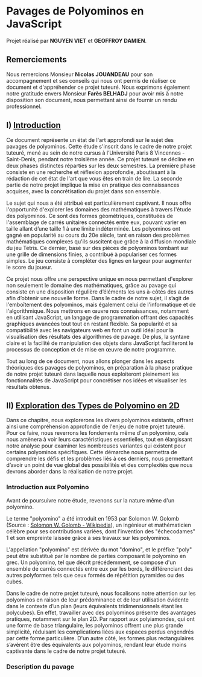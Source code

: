 # Pavages de Polyominos en JavaScript

Projet réalisé par __NGUYEN VIET__ et __GEOFFROY DAMIEN__.

## Remerciements

Nous remercions Monsieur **Nicolas JOUANDEAU** pour son accompagnement et ses
conseils qui nous ont permis de réaliser ce document et d'appréhender ce projet tuteuré.
Nous exprimons également notre gratitude envers Monsieur **Farès BELHADJ** pour avoir mis
à notre disposition son document, nous permettant ainsi de fournir un rendu professionnel.

## I) <ins>Introduction</ins>

Ce document représente un état de l'art approfondi sur le sujet des pavages de polyominos. Cette étude s'inscrit dans le cadre de notre projet tuteuré, mené au sein de notre cursus à l’Université Paris 8 Vincennes - Saint-Denis, pendant notre troisième année. Ce projet tuteuré se décline en deux phases distinctes réparties sur les deux semestres. La première phase consiste en une recherche et réflexion approfondie, aboutissant à la rédaction de cet état de l'art que vous êtes en train de lire. La seconde partie de notre projet implique la mise en pratique des connaissances acquises, avec la concrétisation du projet dans son ensemble.

Le sujet qui nous a été attribué est particulièrement captivant. Il nous offre l'opportunité d'explorer les domaines des mathématiques à travers l'étude des polyominos. Ce sont des formes géométriques, constituées de l'assemblage de carrés unitaires connectés entre eux, pouvant varier en taille allant d’une taille 1 à une limite indéterminée. Les polyominos ont gagné en popularité au cours du 20e siècle, tant en raison des problèmes mathématiques complexes qu'ils suscitent que grâce à la diffusion mondiale du jeu Tetris. Ce dernier, basé sur des pièces de polyominos tombant sur une grille de dimensions finies, a contribué à populariser ces formes simples. Le jeu consiste à compléter des lignes en largeur pour augmenter le score du joueur.

Ce projet nous offre une perspective unique en nous permettant d'explorer non seulement le domaine des mathématiques, grâce au pavage qui consiste en une disposition régulière d’éléments les uns à-côtés des autres afin d’obtenir une nouvelle forme. Dans le cadre de notre sujet, il s’agit de l'emboîtement des polyominos, mais également celui de l'informatique et de l'algorithmique. Nous mettrons en œuvre nos connaissances, notamment en utilisant JavaScript, un langage de programmation offrant des capacités graphiques avancées tout  tout en restant flexible. Sa popularité et sa compatibilité avec les navigateurs web en font un outil idéal pour la visualisation des résultats des algorithmes de pavage. De plus, la syntaxe claire et la facilité de manipulation des objets dans JavaScript faciliteront le processus de conception et de mise en œuvre de notre programme. 

Tout au long de ce document, nous allons plonger dans les aspects théoriques des pavages de polyominos, en préparation à la phase pratique de notre projet tuteuré dans laquelle nous exploiteront pleinement les fonctionnalités de JavaScript pour concrétiser nos idées et visualiser les résultats obtenus.


## II) <ins>Exploration des Types de Polyomino en 2D</ins>

Dans ce chapitre, nous explorerons les divers polyominos existants, offrant ainsi une compréhension approfondie de l'enjeu de notre projet tuteuré. Pour ce faire, nous reverrons les fondements même d'un polyomino, cela nous amènera à voir leurs caractéristiques essentielles, tout en élargissant notre analyse pour examiner les nombreuses variantes qui existent pour certains polyominos spécifiques. Cette démarche nous permettra de comprendre les défis et les problèmes liés à ces derniers, nous permettant d’avoir un point de vue global des possibilités et des complexités que nous devrons aborder dans la réalisation de notre projet.

### Introduction aux Polyomino

Avant de poursuivre notre étude, revenons sur la nature même d'un polyomino.

Le terme "polyomino" a été introduit en 1953 par Solomon W. Golomb  (Source : [Solomon W. Golomb - Wikipedia](https://en.wikipedia.org/wiki/Solomon_W._Golomb)), un ingénieur et mathématicien célèbre pour ses contributions variées, dont l'invention des "échecodames" 1 et son empreinte laissée grâce à ses travaux sur les polyominos.

L'appellation "polyomino" est dérivée du mot "domino", et le préfixe "poly" peut être substitué par le nombre de parties composant le polyomino en grec. Un polyomino, tel que décrit précédemment, se compose d'un ensemble de carrés connectés entre eux par les bords, le différenciant des autres polyformes tels que ceux formés de répétition  pyramides ou des cubes.

Dans le cadre de notre projet tuteuré, nous focalisons notre attention sur les polyominos en raison de leur prédominance et de leur utilisation évidente dans le contexte d’un plan (leurs équivalents tridimensionnels étant les polycubes). En effet, travailler avec des polyominos présente des avantages pratiques, notamment sur le plan 2D. Par rapport aux polyiamondes, qui ont une forme de base triangulaire, les polyominos offrent une plus grande simplicité, réduisant les complications liées aux espaces perdus engendrés par cette forme particulière. D'un autre côté, les formes plus rectangulaires s’avèrent être des équivalents aux polyominos, rendant leur étude moins captivante dans le cadre de notre projet tuteuré.

### Description du pavage




